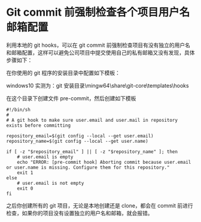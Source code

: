 # Git commit 前强制检查各个项目用户名邮箱配置

利用本地的 git hooks，可以在 git commit 前强制检查项目有没有独立的用户名和邮箱配置，这样可以避免公司项目中提交使用自己的私有邮箱又没有发现，具体步骤如下：

在你使用的 git 程序的安装目录中配置如下模板：

windows10 实测为：git 安装目录\mingw64\share\git-core\templates\hooks

在这个目录下创建文件 pre-commit，然后创建如下模板

```
#!/bin/sh
#
# A git hook to make sure user.email and user.mail in repository exists before committing

repository_email=$(git config --local --get user.email)
repository_name=$(git config --local --get user.name)

if [ -z "$repository_email" ] || [ -z "$repository_name" ]; then
    # user.email is empty
    echo "ERROR: [pre-commit hook] Aborting commit because user.email or user.name is missing. Configure them for this repository."
    exit 1
else
    # user.email is not empty
    exit 0
fi
```

之后你创建所有的 git 项目，无论是本地创建还是 clone，都会在 commit 前进行检查，如果你的项目没有设置独立的用户名和邮箱，就会报错。
